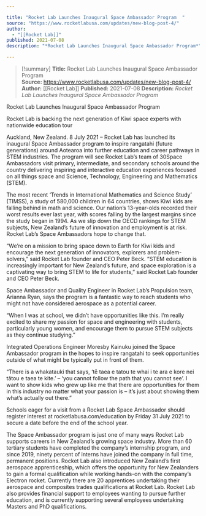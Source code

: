 ```yaml
---

title: "Rocket Lab Launches Inaugural Space Ambassador Program  "
source: "https://www.rocketlabusa.com/updates/new-blog-post-4/"
author:
  - "[[Rocket Lab]]"
published: 2021-07-08
description: "*Rocket Lab Launches Inaugural Space Ambassador Program*"

---
```

>[!summary]
**Title:** Rocket Lab Launches Inaugural Space Ambassador Program  
**Source:** https://www.rocketlabusa.com/updates/new-blog-post-4/
**Author:** [[Rocket Lab]]
**Published:** 2021-07-08
**Description:** *Rocket Lab Launches Inaugural Space Ambassador Program*

Rocket Lab Launches Inaugural Space Ambassador Program 

Rocket Lab is backing the next generation of Kiwi space experts with nationwide education tour


Auckland, New Zealand. 8 July 2021 – Rocket Lab has launched its inaugural Space Ambassador program to inspire rangatahi (future generations) around Aotearoa into further education and career pathways in STEM industries. The program will see Rocket Lab’s team of 30Space Ambassadors visit primary, intermediate, and secondary schools around the country delivering inspiring and interactive education experiences focused on all things space and Science, Technology, Engineering and Mathematics (STEM).

The most recent ‘Trends in International Mathematics and Science Study’ (TIMSS), a study of 580,000 children in 64 countries, shows Kiwi kids are falling behind in math and science. Our nation’s 13-year-olds recorded their worst results ever last year, with scores falling by the largest margins since the study began in 1994. As we slip down the OECD rankings for STEM subjects, New Zealand’s future of innovation and employment is at risk. Rocket Lab’s Space Ambassadors hope to change that.

“We’re on a mission to bring space down to Earth for Kiwi kids and encourage the next generation of innovators, explorers and problem-solvers,” said Rocket Lab founder and CEO Peter Beck. ”STEM education is increasingly important for New Zealand’s future, and space exploration is a captivating way to bring STEM to life for students,” said Rocket Lab founder and CEO Peter Beck.

Space Ambassador and Quality Engineer in Rocket Lab’s Propulsion team, Arianna Ryan, says the program is a fantastic way to reach students who might not have considered aerospace as a potential career.

“When I was at school, we didn’t have opportunities like this. I’m really excited to share my passion for space and engineering with students, particularly young women, and encourage them to pursue STEM subjects as they continue studying.”

Integrated Operations Engineer Moresby Kainuku joined the Space Ambassador program in the hopes to inspire rangatahi to seek opportunities outside of what might be typically put in front of them.

“There is a whakatauki that says, ‘tē taea e tatou te whai i te ara e kore nei tātou e taea te kite.’ – ‘you cannot follow the path that you cannot see’. I want to show kids who grew up like me that there are opportunities for them in this industry no matter what your passion is – it’s just about showing them what’s actually out there.”

Schools eager for a visit from a Rocket Lab Space Ambassador should register interest at rocketlabusa.com/education by Friday 31 July 2021 to secure a date before the end of the school year.

The Space Ambassador program is just one of many ways Rocket Lab supports careers in New Zealand’s growing space industry. More than 60 tertiary students have completed the company’s internship program, and since 2019, ninety percent of interns have joined the company in full time, permanent positions. Rocket Lab also introduced New Zealand’s first aerospace apprenticeship, which offers the opportunity for New Zealanders to gain a formal qualification while working hands-on with the company’s Electron rocket.  Currently there are 20 apprentices undertaking their aerospace and composites trades qualifications at Rocket Lab. Rocket Lab also provides financial support to employees wanting to pursue further education, and is currently supporting several employees undertaking Masters and PhD qualifications.